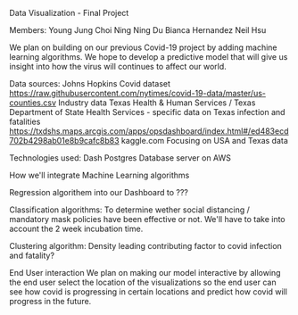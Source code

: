 Data Visualization - Final Project

Members:
Young Jung Choi
Ning Ning Du
Bianca Hernandez
Neil Hsu

We plan on building on our previous Covid-19 project by adding machine learning algorithms. We hope to develop a predictive model that will give us insight into how the virus will continues to affect our world.

Data sources:
Johns Hopkins Covid dataset
https://raw.githubusercontent.com/nytimes/covid-19-data/master/us-counties.csv
Industry data
Texas Health & Human Services / Texas Department of State Health Services - specific data on Texas infection and fatalities
https://txdshs.maps.arcgis.com/apps/opsdashboard/index.html#/ed483ecd702b4298ab01e8b9cafc8b83
kaggle.com
Focusing on USA and Texas data

Technologies used:
Dash
Postgres Database server on AWS

How we'll integrate Machine Learning algorithms

Regression algorithem into our Dashboard to ???

Classification algorithms: 
To determine wether social distancing / mandatory mask policies have been effective or not. We'll have to take into account the 2 week incubation time.

Clustering algorithm:
Density leading contributing factor to covid infection and fatality?



End User interaction
We plan on making our model interactive by allowing the end user select the location of the visualizations so the end user can see how covid is progressing in certain locations and predict how covid will progress in the future.


